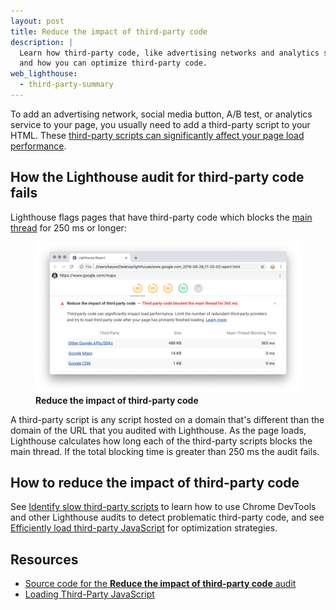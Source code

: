 ```yaml
---
layout: post
title: Reduce the impact of third-party code
description: |
  Learn how third-party code, like advertising networks and analytics services, affects page load performance,
  and how you can optimize third-party code.
web_lighthouse:
  - third-party-summary
---
```


To add an advertising network, social media button, A/B test, or analytics service to your page,
you usually need to add a third-party script to your HTML. These [third-party scripts can
significantly affect your page load performance](/third-party-javascript/).

## How the Lighthouse audit for third-party code fails

Lighthouse flags pages that have third-party code which blocks the [main thread] for 250&nbsp;ms or
longer:

<figure class="w-figure">
  <img class="w-screenshot w-screenshot--filled" src="third-party-summary.png" 
       alt="A screenshot of the 'Reduce the impact of third-party code' audit.">
  <figcaption class="w-figcaption">
    <b>Reduce the impact of third-party code</b>
  </figcaption>
</figure>

A third-party script is any script hosted on a domain that's different than the domain of the URL
that you audited with Lighthouse. As the page loads, Lighthouse calculates how long each of the
third-party scripts blocks the main thread. If the total blocking time is greater than 250&nbsp;ms
the audit fails.

## How to reduce the impact of third-party code

See [Identify slow third-party scripts](/identify-slow-third-party-javascript/) to learn how to use
Chrome DevTools and other Lighthouse audits to detect problematic third-party code, and 
see [Efficiently load third-party JavaScript](/efficiently-load-third-party-javascript/) for
optimization strategies.

## Resources

- [Source code for the **Reduce the impact of third-party code** audit](https://github.com/GoogleChrome/lighthouse/blob/master/lighthouse-core/audits/third-party-summary.js)
- [Loading Third-Party JavaScript](https://developers.google.com/web/fundamentals/performance/optimizing-content-efficiency/loading-third-party-javascript/)

[main thread]: https://developer.mozilla.org/en-US/docs/Glossary/Main_thread
